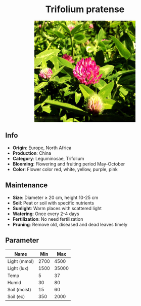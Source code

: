 <h1 align='center'>Trifolium pratense</h1>
<p align="center">
    <img 
        align='center'
        width='320'
        src="../images/trifolium pratense.png" 
        alt='Trifolium pratense' />
</p>

## Info

 - **Origin**: Europe, North Africa
 - **Production**: China
 - **Category**: Leguminosae, Trifolium
 - **Blooming**: Flowering and fruiting period May-October
 - **Color**: Flower color red, white, yellow, purple, pink

## Maintenance

 - **Size**: Diameter ≥ 20 cm, height 10-25 cm
 - **Soil**: Peat or soil with specific nutrients
 - **Sunlight**: Warm places with scattered light
 - **Watering**: Once every 2-4 days
 - **Fertilization**: No need fertilization
 - **Pruning**: Remove old, diseased and dead leaves timely

## Parameter

| Name         | Min  | Max   |
|--------------|------|-------|
| Light (mmol) | 2700 | 4500  |
| Light (lux)  | 1500 | 35000 |
| Temp         | 5    | 37    |
| Humid        | 30   | 80    |
| Soil (moist) | 15   | 60    |
| Soil (ec)    | 350  | 2000  |